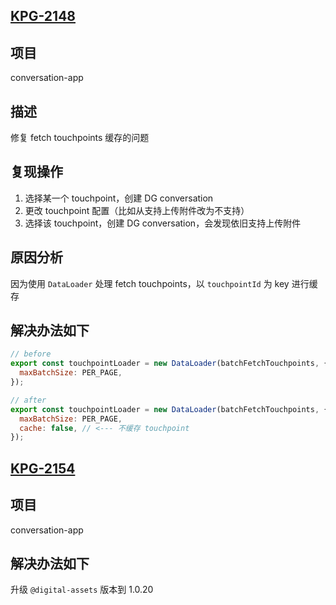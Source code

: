 ## [KPG-2148](https://talkdesk.atlassian.net/browse/KPG-2148)

## 项目

conversation-app

## 描述

修复 fetch touchpoints 缓存的问题

## 复现操作

1. 选择某一个 touchpoint，创建 DG conversation
2. 更改 touchpoint 配置（比如从支持上传附件改为不支持）
3. 选择该 touchpoint，创建 DG conversation，会发现依旧支持上传附件

## 原因分析

因为使用 `DataLoader` 处理 fetch touchpoints，以 `touchpointId` 为 key 进行缓存

## 解决办法如下

```js
// before
export const touchpointLoader = new DataLoader(batchFetchTouchpoints, {
  maxBatchSize: PER_PAGE,
});

// after
export const touchpointLoader = new DataLoader(batchFetchTouchpoints, {
  maxBatchSize: PER_PAGE,
  cache: false, // <--- 不缓存 touchpoint
});
```

## [KPG-2154](https://talkdesk.atlassian.net/browse/KPG-2154)

## 项目

conversation-app

## 解决办法如下

升级 `@digital-assets` 版本到 1.0.20
